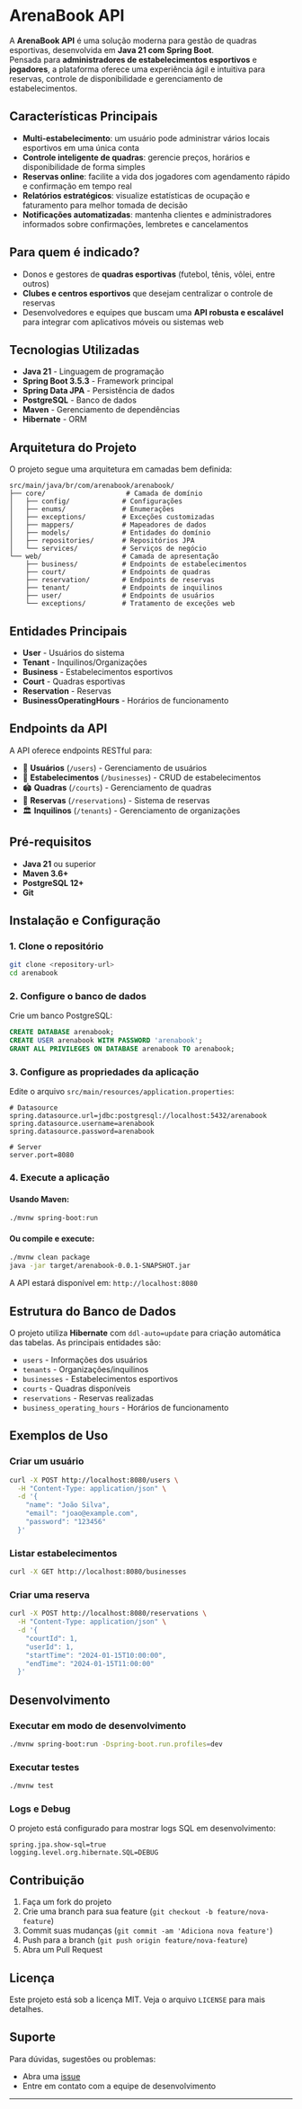 # ArenaBook API

A **ArenaBook API** é uma solução moderna para gestão de quadras esportivas, desenvolvida em **Java 21 com Spring Boot**.  
Pensada para **administradores de estabelecimentos esportivos** e **jogadores**, a plataforma oferece uma experiência ágil e intuitiva para reservas, controle de disponibilidade e gerenciamento de estabelecimentos.

## **Características Principais**
- **Multi-estabelecimento**: um usuário pode administrar vários locais esportivos em uma única conta
- **Controle inteligente de quadras**: gerencie preços, horários e disponibilidade de forma simples
- **Reservas online**: facilite a vida dos jogadores com agendamento rápido e confirmação em tempo real
- **Relatórios estratégicos**: visualize estatísticas de ocupação e faturamento para melhor tomada de decisão
- **Notificações automatizadas**: mantenha clientes e administradores informados sobre confirmações, lembretes e cancelamentos

## **Para quem é indicado?**
- Donos e gestores de **quadras esportivas** (futebol, tênis, vôlei, entre outros)
- **Clubes e centros esportivos** que desejam centralizar o controle de reservas
- Desenvolvedores e equipes que buscam uma **API robusta e escalável** para integrar com aplicativos móveis ou sistemas web

## **Tecnologias Utilizadas**
- **Java 21** - Linguagem de programação
- **Spring Boot 3.5.3** - Framework principal
- **Spring Data JPA** - Persistência de dados
- **PostgreSQL** - Banco de dados
- **Maven** - Gerenciamento de dependências
- **Hibernate** - ORM

## **Arquitetura do Projeto**

O projeto segue uma arquitetura em camadas bem definida:

```
src/main/java/br/com/arenabook/arenabook/
├── core/                    # Camada de domínio
│   ├── config/             # Configurações
│   ├── enums/              # Enumerações
│   ├── exceptions/         # Exceções customizadas
│   ├── mappers/            # Mapeadores de dados
│   ├── models/             # Entidades do domínio
│   ├── repositories/       # Repositórios JPA
│   └── services/           # Serviços de negócio
└── web/                    # Camada de apresentação
    ├── business/           # Endpoints de estabelecimentos
    ├── court/              # Endpoints de quadras
    ├── reservation/        # Endpoints de reservas
    ├── tenant/             # Endpoints de inquilinos
    ├── user/               # Endpoints de usuários
    └── exceptions/         # Tratamento de exceções web
```

## **Entidades Principais**
- **User** - Usuários do sistema
- **Tenant** - Inquilinos/Organizações
- **Business** - Estabelecimentos esportivos
- **Court** - Quadras esportivas
- **Reservation** - Reservas
- **BusinessOperatingHours** - Horários de funcionamento

## **Endpoints da API**

A API oferece endpoints RESTful para:
- 👤 **Usuários** (`/users`) - Gerenciamento de usuários
- 🏢 **Estabelecimentos** (`/businesses`) - CRUD de estabelecimentos
- 🏟️ **Quadras** (`/courts`) - Gerenciamento de quadras
- 📅 **Reservas** (`/reservations`) - Sistema de reservas
- 🏛️ **Inquilinos** (`/tenants`) - Gerenciamento de organizações

## **Pré-requisitos**

- **Java 21** ou superior
- **Maven 3.6+**
- **PostgreSQL 12+**
- **Git**

## **Instalação e Configuração**

### 1. Clone o repositório
```bash
git clone <repository-url>
cd arenabook
```

### 2. Configure o banco de dados

Crie um banco PostgreSQL:
```sql
CREATE DATABASE arenabook;
CREATE USER arenabook WITH PASSWORD 'arenabook';
GRANT ALL PRIVILEGES ON DATABASE arenabook TO arenabook;
```

### 3. Configure as propriedades da aplicação

Edite o arquivo `src/main/resources/application.properties`:
```properties
# Datasource
spring.datasource.url=jdbc:postgresql://localhost:5432/arenabook
spring.datasource.username=arenabook
spring.datasource.password=arenabook

# Server
server.port=8080
```

### 4. Execute a aplicação

#### Usando Maven:
```bash
./mvnw spring-boot:run
```

#### Ou compile e execute:
```bash
./mvnw clean package
java -jar target/arenabook-0.0.1-SNAPSHOT.jar
```

A API estará disponível em: `http://localhost:8080`

## **Estrutura do Banco de Dados**

O projeto utiliza **Hibernate** com `ddl-auto=update` para criação automática das tabelas. As principais entidades são:

- `users` - Informações dos usuários
- `tenants` - Organizações/inquilinos
- `businesses` - Estabelecimentos esportivos
- `courts` - Quadras disponíveis
- `reservations` - Reservas realizadas
- `business_operating_hours` - Horários de funcionamento

## **Exemplos de Uso**

### Criar um usuário
```bash
curl -X POST http://localhost:8080/users \
  -H "Content-Type: application/json" \
  -d '{
    "name": "João Silva",
    "email": "joao@example.com",
    "password": "123456"
  }'
```

### Listar estabelecimentos
```bash
curl -X GET http://localhost:8080/businesses
```

### Criar uma reserva
```bash
curl -X POST http://localhost:8080/reservations \
  -H "Content-Type: application/json" \
  -d '{
    "courtId": 1,
    "userId": 1,
    "startTime": "2024-01-15T10:00:00",
    "endTime": "2024-01-15T11:00:00"
  }'
```

## **Desenvolvimento**

### Executar em modo de desenvolvimento
```bash
./mvnw spring-boot:run -Dspring-boot.run.profiles=dev
```

### Executar testes
```bash
./mvnw test
```

### Logs e Debug
O projeto está configurado para mostrar logs SQL em desenvolvimento:
```properties
spring.jpa.show-sql=true
logging.level.org.hibernate.SQL=DEBUG
```

## **Contribuição**

1. Faça um fork do projeto
2. Crie uma branch para sua feature (`git checkout -b feature/nova-feature`)
3. Commit suas mudanças (`git commit -am 'Adiciona nova feature'`)
4. Push para a branch (`git push origin feature/nova-feature`)
5. Abra um Pull Request

## **Licença**

Este projeto está sob a licença MIT. Veja o arquivo `LICENSE` para mais detalhes.

## **Suporte**

Para dúvidas, sugestões ou problemas:
- Abra uma [issue](../../issues)
- Entre em contato com a equipe de desenvolvimento

---
